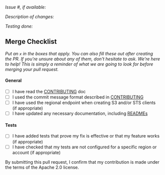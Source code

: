 *Issue #, if available:*

*Description of changes:*

*Testing done:*

## Merge Checklist

_Put an `x` in the boxes that apply. You can also fill these out after creating the PR. If you're unsure about any of them, don't hesitate to ask. We're here to help! This is simply a reminder of what we are going to look for before merging your pull request._

#### General

- [ ] I have read the [CONTRIBUTING](https://github.com/aws/sagemaker-training-toolkit/blob/master/CONTRIBUTING.md) doc
- [ ] I used the commit message format described in [CONTRIBUTING](https://github.com/aws/sagemaker-training-toolkit/blob/master/CONTRIBUTING.md#committing-your-change)
- [ ] I have used the regional endpoint when creating S3 and/or STS clients (if appropriate)
- [ ] I have updated any necessary documentation, including [READMEs](https://github.com/aws/sagemaker-training-toolkit/blob/master/README.rst)

#### Tests

- [ ] I have added tests that prove my fix is effective or that my feature works (if appropriate)
- [ ] I have checked that my tests are not configured for a specific region or account (if appropriate)

By submitting this pull request, I confirm that my contribution is made under the terms of the Apache 2.0 license.
